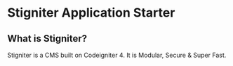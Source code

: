# Stigniter Application Starter

## What is Stigniter?

Stigniter is a CMS built on Codeigniter 4. It is Modular, Secure & Super Fast.
